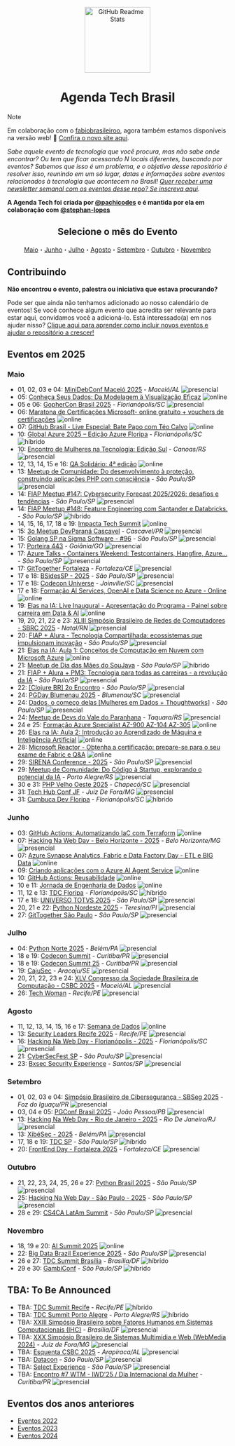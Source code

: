 <p class="header" align="center">
 <img width="150px" src="https://raw.githubusercontent.com/Abacatinhos/agenda-tech-brasil/main/assets/abacatinhos.svg" align="center" alt="GitHub Readme Stats" />
 <h1 align="center">Agenda Tech Brasil</h1> 
</p>

> [!NOTE]  
> Em colaboração com o [fabiobrasileiroo](https://github.com/fabiobrasileiroo), agora também estamos disponíveis na versão web! 🎉 [Confira o novo site aqui](https://agenda-tech-brasil-site.js.org/).

_Sabe aquele evento de tecnologia que você procura, mas não sabe onde encontrar? Ou tem que ficar acessando N locais diferentes, buscando por eventos? Sabemos que isso é um problema, e o objetivo desse repositório é resolver isso, reunindo em um só lugar, datas e informações sobre eventos relacionados à tecnologia que acontecem no Brasil! [Quer receber uma newsletter semanal com os eventos desse repo? Se inscreva aqui](https://www.linkedin.com/newsletters/agenda-tech-7235284852013494272/)._

**A Agenda Tech foi criada por [@pachicodes](https://www.linkedin.com/in/pachicodes/) e é mantida por ela em colaboração com  [@stephan-lopes](https://github.com/stephan-lopes)**

<h2 align="center">Selecione o mês do Evento</h2>
<p class="navigation" align="center">
<a href="#maio">Maio</a>・<a href="#junho">Junho</a>・<a href="#julho">Julho</a>・<a href="#agosto">Agosto</a>・<a href="#setembro">Setembro</a>・<a href="#outubro">Outubro</a>・<a href="#novembro">Novembro</a></p>

## Contribuindo

**Não encontrou o evento, palestra ou iniciativa que estava procurando?**

Pode ser que ainda não tenhamos adicionado ao nosso calendário de eventos! Se você conhece algum evento que acredita ser relevante para estar aqui, convidamos você a adicioná-lo. Está interessado(a) em nos ajudar nisso? [Clique aqui para aprender como incluir novos eventos e ajudar o repositório a crescer!](https://github.com/Abacatinhos/agenda-tech-brasil/blob/master/CONTRIBUTING.md)

## Eventos em 2025
<!-- ANO2025:START -->
### Maio
<!-- MAIO:START -->
- 01, 02, 03 e 04: [MiniDebConf Maceió 2025](https://maceio.mini.debconf.org/) - _Maceió/AL_ ![presencial]
- 05: [Conheça Seus Dados: Da Modelagem à Visualização Eficaz](https://www.meetup.com/microsoft-reactor-sao-paulo/events/307565346/) ![online]
- 05 e 06: [GopherCon Brasil 2025](https://www.blueticket.com.br/evento/35079/gophercon-brasil-2025) - _Florianópolis/SC_ ![presencial]
- 06: [Maratona de Certificações Microsoft- online gratuito + vouchers de certificações](https://www.meetup.com/azureacademy/events/307601273) ![online]
- 07: [GitHub Brasil - Live Especial: Bate Papo com Téo Calvo](https://www.meetup.com/gittogether-brasil/events/307604277) ![online]
- 10: [Global Azure 2025 – Edição Azure Floripa](https://www.meetup.com/azure-floripa/events/306207034/?eventorigin=group_upcoming_events) - _Florianópolis/SC_ ![híbrido]
- 10: [Encontro de Mulheres na Tecnologia: Edição Sul](https://www.sympla.com.br/evento/encontro-de-mulheres-na-tecnologia-edicao-sul/2892542?referrer=www.google.com) - _Canoas/RS_ ![presencial]
- 12, 13, 14, 15 e 16: [QA Solidário: 4ª edição](https://linktr.ee/qasolidario) ![online]
- 13: [Meetup de Comunidade: Do desenvolvimento à proteção, construindo aplicações PHP com consciência](https://www.sympla.com.br/evento/meetup-de-comunidade-do-desenvolvimento-a-protecao-construindo-aplicacoes-php-com-consciencia/2945333) - _São Paulo/SP_ ![presencial]
- 14: [FIAP Meetup #147: Cybersecurity Forecast 2025/2026: desafios e tendências](https://www.meetup.com/fiapmeetups/events/306921593) - _São Paulo/SP_ ![presencial]
- 14: [FIAP Meetup #148: Feature Engineering com Santander e Databricks.](https://www.meetup.com/fiapmeetups/events/307737668) - _São Paulo/SP_ ![híbrido]
- 14, 15, 16, 17, 18 e 19: [Impacta Tech Summit](https://digital.impacta.com.br/lp/aula-gratuita/aula-inscricao?utm_source=facebook&utm_medium=cpc&utm_campaign=fb_prf_conv-lead_impacta_pos-graduacao_captacao-lives_base-fria-v2_nova&utm_content=_01_lal_leads-qualificados_&utm_term=impacta_captacao-lives_17-host_group_1&utm_id=120224922114920220_v2_s01) ![online]
- 15: [3o Meetup DevParaná Cascavel](https://www.meetup.com/developerparana/events/307718713) - _Cascavel/PR_ ![presencial]
- 15: [Golang SP na Sigma Software - #96](https://www.meetup.com/golangbr/events/307715418) - _São Paulo/SP_ ![presencial]
- 17: [Porteira 443](https://porteira443.com) - _Goiânia/GO_ ![presencial]
- 17: [Azure Talks - Containers Weekend: Testcontainers, Hangfire, Azure...](https://www.meetup.com/azure-talks/events/307723366) - _São Paulo/SP_ ![presencial]
- 17: [GitTogether Fortaleza](https://www.meetup.com/gittogether-brasil/events/307759226) - _Fortaleza/CE_ ![presencial]
- 17 e 18: [BSidesSP - 2025](https://securitybsides.com.br/) - _São Paulo/SP_ ![presencial]
- 17 e 18: [Codecon Universe](https://codecon.dev/universe) - _Joinville/SC_ ![presencial]
- 17 e 18: [Formação AI Services, OpenAI e Data Science no Azure - Online](https://www.meetup.com/azureacademy/events/306774998) ![online]
- 19: [Elas na IA: Live Inaugural - Apresentação do Programa - Painel sobre carreira em Data & AI](https://www.meetup.com/microsoft-reactor-sao-paulo/events/307237715) ![online]
- 19, 20, 21, 22 e 23: [XLIII Simpósio Brasileiro de Redes de Computadores - SBRC 2025](https://sbrc.sbc.org.br/2025) - _Natal/RN_ ![presencial]
- 20: [FIAP + Alura - Tecnologia Compartilhada: ecossistemas que impulsionam inovação](https://www.meetup.com/fiapmeetups/events/307700859) - _São Paulo/SP_ ![presencial]
- 21: [Elas na IA: Aula 1: Conceitos de Computação em Nuvem com Microsoft Azure](https://www.meetup.com/microsoft-reactor-sao-paulo/events/307238390) ![online]
- 21: [Meetup de Dia das Mães do SouJava](https://www.meetup.com/soujava/events/307755108/) - _São Paulo/SP_ ![híbrido]
- 21: [FIAP + Alura + PM3: Tecnologia para todas as carreiras - a revolução da IA](https://www.meetup.com/fiapmeetups/events/307802580) - _São Paulo/SP_ ![presencial]
- 22: [[Clojure BR] 2o Encontro](https://www.meetup.com/clojure-br/events/307457094/) - _São Paulo/SP_ ![presencial]
- 24: [PGDay Blumenau 2025](https://pgdayblumenau.com.br/) - _Blumenau/SC_ ![presencial]
- 24: [Dados, o começo delas [Mulheres em Dados + Thoughtworks]](https://mulheresemdados.rds.land/evento-dados-o-comeco-delas) - _São Paulo/SP_ ![presencial]
- 24: [Meetup de Devs do Vale do Paranhana](https://www.sympla.com.br/evento/meetup-de-devs-do-vale-do-paranhana-n-7/2897384?_gl=1*1wfipvs*_gcl_au*mtiwnzi1mjq4ny4xnzqzndywody4*_ga*mzc5nji2nzmzlje3ndm0nja4njg.*_ga_kxh10sqtzf*mtc0mzk2mdg2nc4yljeumtc0mzk2mdk5os41os4wlje5ntkxotyxoda) - _Taquara/RS_ ![presencial]
- 24 e 25: [Formação Azure Specialist AZ-900 AZ-104 AZ-305](https://www.meetup.com/azureacademy/events/306775008) ![online]
- 26: [Elas na IA: Aula 2: Introdução ao Aprendizado de Máquina e Inteligência Artificial](https://www.meetup.com/microsoft-reactor-sao-paulo/events/307306271) ![online]
- 28: [Microsoft Reactor - Obtenha a certificação: prepare-se para o seu exame de Fabric e Q&A](https://www.meetup.com/microsoft-reactor-sao-paulo/events/307565106) ![online]
- 29: [SIRENA Conference - 2025](https://www.instagram.com/sirena.conference/) - _São Paulo/SP_ ![presencial]
- 29: [Meetup de Comunidade: Do Código à Startup, explorando o potencial da IA](https://gdg.community.dev/events/details/google-gdg-porto-alegre-presents-meetup-de-comunidade-do-codigo-a-startup-explorando-o-potencial-da-ia/) - _Porto Alegre/RS_ ![presencial]
- 30 e 31: [PHP Velho Oeste 2025](https://phpvelhoeste.com.br/) - _Chapecó/SC_ ![presencial]
- 31: [Tech Hub Conf JF](https://techhubjf.org/conf) - _Juiz De Fora/MG_ ![presencial]
- 31: [Cumbuca Dev Floripa](https://tech.floripa.br/eventos/cumbuca-dev-floripa/) - _Florianópolis/SC_ ![híbrido]
<!-- MAIO:END -->
### Junho
<!-- JUNHO:START -->
- 03: [GitHub Actions: Automatizando IaC com Terraform](https://www.meetup.com/microsoft-reactor-sao-paulo/events/307305412) ![online]
- 07: [Hacking Na Web Day - Belo Horizonte - 2025](https://www.instagram.com/hackingnawebday/p/dayipmguorj/) - _Belo Horizonte/MG_ ![presencial]
- 07: [Azure Synapse Analytics, Fabric e Data Factory Day - ETL e BIG Data](https://www.meetup.com/azureacademy/events/306775025) ![online]
- 09: [Criando aplicações com o Azure AI Agent Service](https://www.meetup.com/microsoft-reactor-sao-paulo/events/307788495) ![online]
- 10: [GitHub Actions: Reusabilidade](https://www.meetup.com/microsoft-reactor-sao-paulo/events/307305430) ![online]
- 10 e 11: [Jornada de Engenharia de Dados](https://www.sympla.com.br/evento-online/jornada-de-engenharia-de-dados-2025/2897548?utm_source=github&utm_medium=link&utm_campaign=jornadadeengenhariadedados_2025) ![online]
- 11, 12 e 13: [TDC Floripa](https://thedevconf.com/tdc/2025/florianopolis/) - _Florianópolis/SC_ ![híbrido]
- 17 e 18: [UNIVERSO TOTVS 2025](https://eventos.totvs.com/event/universo-totvs-2025) - _São Paulo/SP_ ![presencial]
- 20, 21 e 22: [Python Nordeste 2025](https://2025.pythonnordeste.org/) - _Teresina/PI_ ![presencial]
- 27: [GitTogether São Paulo](https://www.meetup.com/gittogether-brasil/events/307760086) - _São Paulo/SP_ ![presencial]
<!-- JUNHO:END -->
### Julho
<!-- JULHO:START -->
- 04: [Python Norte 2025](https://2025.pythonnorte.org/pt) - _Belém/PA_ ![presencial]
- 18 e 19: [Codecon Summit](https://codecon.dev/summit) - _Curitiba/PR_ ![presencial]
- 18 e 19: [Codecon Summit 25](https://eventos.codecon.dev/codecon-summit-25/) - _Curitiba/PR_ ![presencial]
- 19: [CajuSec](https://www.cajusec.com.br) - _Aracaju/SE_ ![presencial]
- 20, 21, 22, 23 e 24: [XLV Congresso da Sociedade Brasileira de Computação - CSBC 2025](https://csbc.sbc.org.br/2025/) - _Maceió/AL_ ![presencial]
- 26: [Tech Woman](https://www.instagram.com/techwoman.rec/) - _Recife/PE_ ![presencial]
<!-- JULHO:END -->
### Agosto
<!-- AGOSTO:START -->
- 11, 12, 13, 14, 15, 16 e 17: [Semana de Dados](https://www.sympla.com.br/evento-online/semana-de-dados-2025/2791872?utm_source=github&utm_medium=link&utm_campaign=semanadedados_2025) ![online]
- 13: [Security Leaders Recife 2025](https://securityleaders.com.br/eventos/security-leaders-recife-2025/) - _Recife/PE_ ![presencial]
- 16: [Hacking Na Web Day - Florianópolis - 2025](https://www.instagram.com/hackingnawebday/p/dayipmguorj/) - _Florianópolis/SC_ ![presencial]
- 21: [CyberSecFest SP](https://www.devopsbootcamp.net/cybersecfest-saopaulo) - _São Paulo/SP_ ![presencial]
- 23: [Bxsec Security Experience](https://www.instagram.com/bxsec/) - _Santos/SP_ ![presencial]
<!-- AGOSTO:END -->
### Setembro
<!-- SETEMBRO:START -->
- 01, 02, 03 e 04: [Simpósio Brasileiro de Cibersegurança - SBSeg 2025](https://sbseg2025.ppgia.pucpr.br/) - _Foz do Iguaçu/PR_ ![presencial]
- 03, 04 e 05: [PGConf Brasil 2025](https://2025.pgconf.com.br/) - _João Pessoa/PB_ ![presencial]
- 13: [Hacking Na Web Day - Rio de Janeiro - 2025](https://www.instagram.com/hackingnawebday/p/dayipmguorj/) - _Rio De Janeiro/RJ_ ![presencial]
- 13: [XibéSec - 2025](https://www.instagram.com/xibesec/) - _Belém/PA_ ![presencial]
- 17, 18 e 19: [TDC SP](https://thedevconf.com/tdc/2025/sao-paulo/) - _São Paulo/SP_ ![híbrido]
- 20: [FrontEnd Day - Fortaleza 2025](https://frontendday.com.br/) - _Fortaleza/CE_ ![presencial]
<!-- SETEMBRO:END -->
### Outubro
<!-- OUTUBRO:START -->
- 21, 22, 23, 24, 25, 26 e 27: [Python Brasil 2025](https://2025.pythonbrasil.org.br/) - _São Paulo/SP_ ![presencial]
- 25: [Hacking Na Web Day - São Paulo - 2025](https://www.instagram.com/hackingnawebday/p/dayipmguorj/) - _São Paulo/SP_ ![presencial]
- 28 e 29: [CS4CA LatAm Summit](https://latam.cs4ca.com/) - _São Paulo/SP_ ![presencial]
<!-- OUTUBRO:END -->
### Novembro
<!-- NOVEMBRO:START -->
- 18, 19 e 20: [AI Summit 2025](https://www.sympla.com.br/evento-online/ai-summit-2025/2905033?utm_source=github&utm_medium=link&utm_campaign=aisummit_2025) ![online]
- 22: [Big Data Brazil Experience 2025](https://www.sympla.com.br/evento/big-data-brazil-experience-2025/2571633) - _São Paulo/SP_ ![presencial]
- 26 e 27: [TDC Summit Brasília](https://thedevconf.com/tdc/2025/summit-brasilia/) - _Brasília/DF_ ![híbrido]
- 29 e 30: [GambiConf](https://gambiconf.dev/) - _São Paulo/SP_ ![híbrido]
<!-- NOVEMBRO:END -->
<!-- ANO2025:END -->

## TBA: To Be Announced
<!-- Essa seção são de eventos que estão previstos para acontecer no ano mas ainda não tem mês, ou dia definidos -->
<!-- TBA:START -->
- TBA: [TDC Summit Recife](https://thedevconf.com/tdc/2024/summit-recife/) - _Recife/PE_ ![híbrido]
- TBA: [TDC Summit Porto Alegre](https://thedevconf.com/tdc/2024/summit-porto-alegre/) - _Porto Alegre/RS_ ![híbrido]
- TBA: [XXIII Simpósio Brasileiro sobre Fatores Humanos em Sistemas Computacionais (IHC)](https://www.sbc.org.br/eventos/calendario-de-eventos/evento/657/xxiii-simposio-brasileiro-sobre-fatores-humanos-em-sistemas-computacionais-ihc) - _Brasília/DF_ ![presencial]
- TBA: [XXX Simpósio Brasileiro de Sistemas Multimídia e Web (WebMedia 2024)](https://www.sbc.org.br/eventos/calendario-de-eventos/evento/669/xxx-simposio-brasileiro-de-sistemas-multimidia-e-web-webmedia-2024) - _Juiz de Fora/MG_ ![presencial]
- TBA: [Esquenta CSBC 2025](https://csbc.sbc.org.br/2025/) - _Arapiraca/AL_ ![presencial]
- TBA: [Datacon](https://codecon.dev/datacon) - _São Paulo/SP_ ![presencial]
- TBA: [Select Experience](https://codecon.dev/select) - _São Paulo/SP_ ![presencial]
- TBA: [Encontro #7 WTM - IWD'25 / Dia Internacional da Mulher](https://www.meetup.com/women-techmakers-curitiba/events/305753276) - _Curitiba/PR_ ![presencial]
<!-- TBA:END -->

## Eventos dos anos anteriores

- [Eventos 2022](https://github.com/Abacatinhos/eventos-tech-brasil/blob/main/arquivo/2022.md)
- [Eventos 2023](https://github.com/Abacatinhos/eventos-tech-brasil/blob/main/arquivo/2023.md)
- [Eventos 2024](https://github.com/Abacatinhos/eventos-tech-brasil/blob/main/arquivo/2024.md)

<!--LINK DAS BADGES:START-->

[presencial]: https://img.shields.io/static/v1?label=&message=presencial&color=blue
[híbrido]: https://img.shields.io/static/v1?label=&message=h%C3%ADbrido&color=red
[online]: https://img.shields.io/static/v1?label=&message=online&color=purple

<!--LINK DAS BADGES:END-->